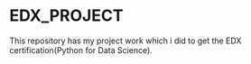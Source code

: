 # EDX_PROJECT
This repository has my project work which i did to get the EDX certification(Python for Data Science).
